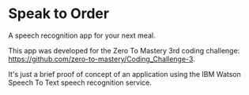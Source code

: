 # Speak to Order

A speech recognition app for your next meal.

This app was developed for the Zero To Mastery 3rd coding challenge: https://github.com/zero-to-mastery/Coding_Challenge-3.

It's just a brief proof of concept of an application using the IBM Watson Speech To Text speech recognition service.
